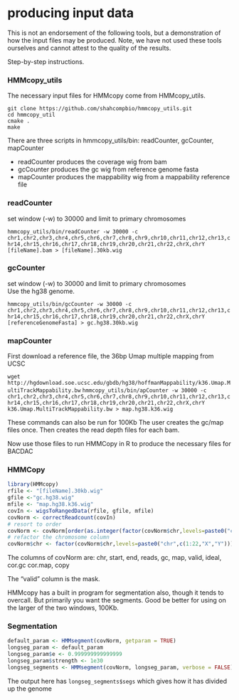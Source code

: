 producing input data
================

This is not an endorsement of the following tools, but a demonstration
of how the input files may be produced. Note, we have not used these
tools ourselves and cannot attest to the quality of the results.

Step-by-step instructions.

### HMMcopy_utils

The necessary input files for HMMcopy come from HMMcopy_utils.

`git clone https://github.com/shahcompbio/hmmcopy_utils.git`  
`cd hmmcopy_util`  
`cmake .`  
`make`

There are three scripts in hmmcopy_utils/bin: readCounter, gcCounter,
mapCounter

- readCounter produces the coverage wig from bam
- gcCounter produces the gc wig from reference genome fasta
- mapCounter produces the mappability wig from a mappability reference
  file

### readCounter

set window (-w) to 30000 and limit to primary chromosomes

`hmmcopy_utils/bin/readCounter -w 30000 -c chr1,chr2,chr3,chr4,chr5,chr6,chr7,chr8,chr9,chr10,chr11,chr12,chr13,chr14,chr15,chr16,chr17,chr18,chr19,chr20,chr21,chr22,chrX,chrY`
`[fileName].bam > [fileName].30kb.wig`

### gcCounter

set window (-w) to 30000 and limit to primary chromosomes  
Use the hg38 genome.

`hmmcopy_utils/bin/gcCounter -w 30000 -c chr1,chr2,chr3,chr4,chr5,chr6,chr7,chr8,chr9,chr10,chr11,chr12,chr13,chr14,chr15,chr16,chr17,chr18,chr19,chr20,chr21,chr22,chrX,chrY`
`[referenceGenomeFasta] > gc.hg38.30kb.wig`

### mapCounter

First download a reference file, the 36bp Umap multiple mapping from
UCSC

`wget http://hgdownload.soe.ucsc.edu/gbdb/hg38/hoffmanMappability/k36.Umap.MultiTrackMappability.bw`
`hmmcopy_utils/bin/apCounter -w 30000 -c chr1,chr2,chr3,chr4,chr5,chr6,chr7,chr8,chr9,chr10,chr11,chr12,chr13,chr14,chr15,chr16,chr17,chr18,chr19,chr20,chr21,chr22,chrX,chrY`
`k36.Umap.MultiTrackMappability.bw > map.hg38.k36.wig`

These commands can also be run for 100Kb The user creates the gc/map
files once. Then creates the read depth files for each bam.

Now use those files to run HMMCopy in R to produce the necessary files
for BACDAC

### HMMCopy

``` r
library(HMMcopy)
rfile <- "[fileName].30kb.wig"
gfile <-"gc.hg38.wig"
mfile <- "map.hg38.k36.wig"
covIn <- wigsToRangedData(rfile, gfile, mfile)
covNorm <- correctReadcount(covIn)
# resort to order
covNorm <- covNorm[order(as.integer(factor(covNorm$chr,levels=paste0("chr",c(1:22,"X","Y"))))),]
# refactor the chromosome column
covNorm$chr <- factor(covNorm$chr,levels=paste0("chr",c(1:22,"X","Y")))
```

The columns of covNorm are: chr, start, end, reads, gc, map, valid,
ideal, cor.gc cor.map, copy

The “valid” column is the mask.

HMMcopy has a built in program for segmentation also, though it tends to
overcall. But primarily you want the segments. Good be better for using
on the larger of the two windows, 100Kb.

### Segmentation

``` r
default_param <- HMMsegment(covNorm, getparam = TRUE)
longseg_param <- default_param
longseg_param$e <- 0.999999999999999
longseg_param$strength <- 1e30
longseg_segments <- HMMsegment(covNorm, longseg_param, verbose = FALSE)
```

The output here has `longseg_segments$segs` which gives how it has
divided up the genome
